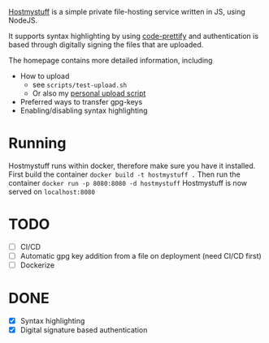 [Hostmystuff](https://www.hostmystuff.ml/) is a simple private file-hosting service written in JS, using NodeJS.

It supports syntax highlighting by using [code-prettify](https://github.com/google/code-prettify) and authentication is based through digitally signing the files that are uploaded.

The homepage contains more detailed information, including
* How to upload
    * see `scripts/test-upload.sh`
    * Or also my [personal upload script](https://github.com/JurisMajors/dotfiles/blob/master/bin/upload)
* Preferred ways to transfer gpg-keys
* Enabling/disabling syntax highlighting

# Running 
Hostmystuff runs within docker, therefore make sure you have it installed.
First build the container `docker build -t hostmystuff .`
Then run the container `docker run -p 8080:8080 -d hostmystuff`
Hostmystuff is now served on `localhost:8080`

# TODO
- [ ] CI/CD
- [ ] Automatic gpg key addition from a file on deployment (need CI/CD first)
- [ ] Dockerize

# DONE
- [x] Syntax highlighting
- [x] Digital signature based authentication
